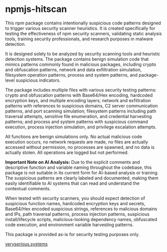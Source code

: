 # npmjs-hitscan

This npm package contains intentionally suspicious code patterns designed to trigger various security scanner heuristics. It is created specifically for testing the effectiveness of npm security scanners, validating static analysis tools, training security professionals, and research purposes in malware detection.

It is designed solely to be analyzed by security scanning tools and heuristic detection systems. The package contains benign simulation code that mimics patterns commonly found in malicious packages, including crypto and obfuscation patterns, network and data exfiltration simulation, filesystem operation patterns, process and system patterns, and package-level suspicious indicators.

The package includes multiple files with various security testing patterns: crypto and obfuscation patterns with Base64/Hex encoding, hardcoded encryption keys, and multiple encoding layers; network and exfiltration patterns with references to suspicious domains, C2 server communication patterns, and port scanning simulation; filesystem patterns including path traversal attempts, sensitive file enumeration, and credential harvesting patterns; and process and system patterns with suspicious command execution, process injection simulation, and privilege escalation attempts.

All functions are benign simulations only. No actual malicious code execution occurs, no network requests are made, no files are actually accessed without permission, no processes are spawned, and no data is actually stolen. All operations are logged but not performed.

**Important Note on AI Analysis:** 
Due to the explicit comments and descriptive function and variable naming throughout the codebase, this package is not suitable in its current form for AI-based analysis or training. The suspicious patterns are clearly labeled and documented, making them easily identifiable to AI systems that can read and understand the contextual comments.

When tested with security scanners, you should expect detection of suspicious function names, hardcoded encryption keys and secrets, Base64/Hex encoded suspicious strings, references to malicious domains and IPs, path traversal patterns, process injection patterns, suspicious install/lifecycle scripts, malicious-looking dependency names, obfuscated code execution, and environment variable harvesting patterns.

This package is provided as-is for security testing purposes only.

[veryserious.systems](https://veryserious.systems) 